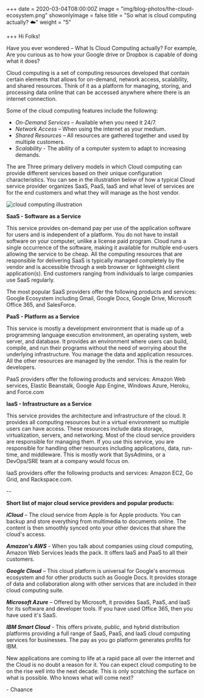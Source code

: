 +++
date = 2020-03-04T08:00:00Z
image = "img/blog-photos/the-cloud-ecosystem.png"
showonlyimage = false
title = "So what is cloud computing actually? ☁️"
weight = "5"

+++
Hi Folks!

Have you ever wondered – What Is Cloud Computing actually? For example, Are you curious as to how your Google drive or Dropbox is capable of doing what it does?

Cloud computing is a set of computing resources developed that contain certain elements that allows for on-demand, network access, scalability, and shared resources. Think of it as a platform for managing, storing, and processing data online that can be accessed anywhere where there is an internet connection.

Some of the cloud computing features include the following:

* _On-Demand Services_ – Available when you need it 24/7.
* _Network Access_ – When using the internet as your medium.
* _Shared Resources_ – All resources are gathered together and used by multiple customers.
* _Scalability_ - The ability of a computer system to adapt to increasing demands.

The are Three primary delivery models in which Cloud computing can provide different services based on their unique configuration characteristics. You can see in the illustration below of how a typical Cloud service provider organizes  SaaS, PaaS, IaaS and what level of services are for the end customers and what they will manage as the host vendor.

![](/img/blog-photos/cloud-computing-illustration.png "cloud computing illustration")

**SaaS - Software as a Service**

This service provides on-demand pay per use of the application software for users and is independent of a platform. You do not have to install software on your computer, unlike a license paid program. Cloud runs a single occurrence of the software, making it available for multiple end-users allowing the service to be cheap. All the computing resources that are responsible for delivering SaaS is typically managed completely by the vendor and is accessible through a web browser or lightweight client application(s). End customers ranging from individuals to large companies use SaaS regularly.

The most popular SaaS providers offer the following products and services: Google Ecosystem including Gmail, Google Docs, Google Drive, Microsoft Office 365, and SalesForce.

**PaaS - Platform as a Service**

This service is mostly a development environment that is made up of a programming language execution environment, an operating system, web server, and database. It provides an environment where users can build, compile, and run their programs without the need of worrying about the underlying infrastructure. You manage the data and application resources. All the other resources are managed by the vendor. This is the realm for developers.

PaaS providers offer the following products and services: Amazon Web services, Elastic Beanstalk, Google App Engine, Windows Azure, Heroku, and Force.com

**IaaS - Infrastructure as a Service**

This service provides the architecture and infrastructure of the cloud. It provides all computing resources but in a virtual environment so multiple users can have access. These resources include data storage, virtualization, servers, and networking. Most of the cloud service providers are responsible for managing them. If you use this service, you are responsible for handling other resources including applications, data, run-time, and middleware. This is mostly work that SysAdmins, or a DevOps/SRE team at a company would focus on.

IaaS providers offer the following products and services: Amazon EC2, Go Grid, and Rackspace.com.

\--

**Short list of major cloud service providers and popular products:**

**_iCloud_** – The cloud service from Apple is for Apple products. You can backup and store everything from multimedia to documents online. The content is then smoothly synced onto your other devices that share the cloud's access.

**_Amazon's AWS_** - When you talk about companies using cloud computing, Amazon Web Services leads the pack. It offers IaaS and PaaS to all their customers.

**_Google Cloud_** – This cloud platform is universal for Google's enormous ecosystem and for other products such as Google Docs. It provides storage of data and collaboration along with other services that are included in their cloud computing suite.

**_Microsoft Azure_** – Offered by Microsoft, it provides SaaS, PaaS, and IaaS for its software and developer tools. If you have used Office 365, then you have used it's SaaS.

**_IBM Smart Cloud_** - This offers private, public, and hybrid distribution platforms providing a full range of SaaS, PaaS, and IaaS cloud computing services for businesses. The pay as you go platform generates profits for IBM.

New applications are coming to life at a rapid pace all over the internet and the Cloud is no doubt a reason for it. You can expect cloud computing to be on the rise well into the next decade. This is only scratching the surface on what is possible. Who knows what will come next?

\- Chaance